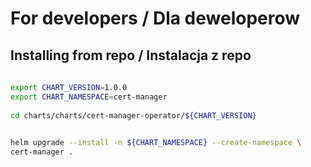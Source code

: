 # For developers / Dla deweloperow 
 
## Installing from repo / Instalacja z repo 
 
```bash 
 
export CHART_VERSION=1.0.0
export CHART_NAMESPACE=cert-manager
 
cd charts/charts/cert-manager-operator/${CHART_VERSION} 

 
helm upgrade --install -n ${CHART_NAMESPACE} --create-namespace \
cert-manager .  
 
``` 

